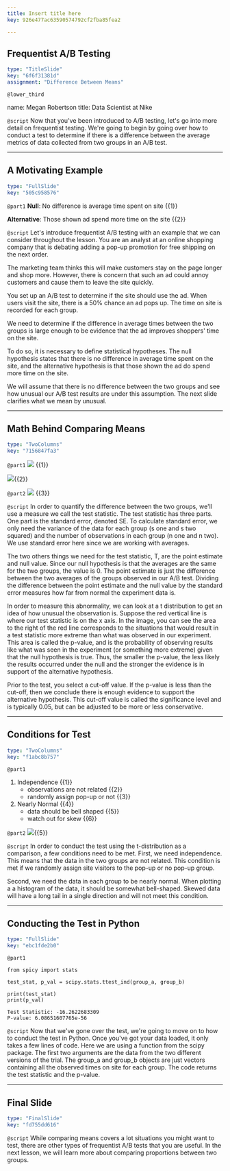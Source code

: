 ```yaml
---
title: Insert title here
key: 926e477ac63590574792cf2fba85fea2

---
```

## Frequentist A/B Testing

```yaml
type: "TitleSlide"
key: "6f6f31381d"
assignment: "Difference Between Means"
```

`@lower_third`

name: Megan Robertson
title: Data Scientist at Nike


`@script`
Now that you've been introduced to A/B testing, let's go into more detail on frequentist testing. We're going to begin by going over how to conduct a test to determine if there is a difference between the average metrics of data collected from two groups in an A/B test.


---
## A Motivating Example

```yaml
type: "FullSlide"
key: "505c958576"
```

`@part1`
**Null**: No difference is average time spent on site {{1}}    

**Alternative**: Those shown ad spend more time on the site {{2}}


`@script`
Let's introduce frequentist A/B testing with an example that we can consider throughout the lesson. You are an analyst at an online shopping company that is debating adding a pop-up promotion for free shipping on the next order.

The marketing team thinks this will make customers stay on the page longer and shop more. However, there is concern that such an ad could annoy customers and cause them to leave the site quickly. 

You set up an A/B test to determine if the site should use the ad. When users visit the site, there is a 50% chance an ad pops up. The time on site is recorded for each group. 

We need to determine if the difference in average times between the two groups is large enough to be evidence that the ad improves shoppers' time on the site. 

To do so, it is necessary to define statistical hypotheses. The null hypothesis states that there is no difference in average time spent on the site, and the alternative hypothesis is that those shown the ad do spend more time on the site. 

We will assume that there is no difference between the two groups and see how unusual our A/B test results are under this assumption. The next slide clarifies what we mean by unusual.


---
## Math Behind Comparing Means

```yaml
type: "TwoColumns"
key: "7156847fa3"
```

`@part1`
![](http://assets.datacamp.com/production/repositories/3877/datasets/52613184090b898631f88bc0f8965988445b4840/SE_formula.png) {{1}}


![](http://assets.datacamp.com/production/repositories/3877/datasets/7c4fa99d39e88477c625814365fe90dad8f20232/test_stat.png){{2}}


`@part2`
![](http://assets.datacamp.com/production/repositories/3877/datasets/8ca619f43561b6e57c005ab64e4b1fbf9b94cbf9/t_dist.png) {{3}}


`@script`
In order to quantify the difference between the two groups,   we'll use a measure we call the test statistic. The test statistic has three parts. One part is the standard error, denoted SE. To calculate standard error, we only need the variance of the data for each group (s one and s two squared) and the number of observations in each group (n one and n two). We use standard error here since we are working with averages. 

The two others things we need for the test statistic, T,  are the point estimate and null value. Since our null hypothesis is that the averages are the same for the two groups, the value is 0. The point estimate is just the difference between the two averages of the groups observed in our A/B test. Dividing the difference between the point estimate and the null value by the standard error measures how far from normal the experiment data is. 

In order to measure this abnormality, we can look at a t distribution to get an idea of how unusual the observation is. Suppose the red vertical line is where our test statistic is on the x axis. In the image, you can see the area to the right of the red line corresponds to the situations that would result in a test statistic more extreme than what was observed in our experiment. This area is called the p-value, and is the probability of observing results like what was seen in the experiment (or something more extreme) given that the null hypothesis is true. Thus, the smaller the p-value, the less likely the results occurred under the null and the stronger the evidence is in support of the alternative hypothesis.

Prior to the test, you select a cut-off value. If the p-value is less than the cut-off, then we conclude there is enough evidence to support the alternative hypothesis. This cut-off value is called the significance level and is typically 0.05, but can be adjusted to be more or less conservative.


---
## Conditions for Test

```yaml
type: "TwoColumns"
key: "f1abc8b757"
```

`@part1`
1. Independence {{1}}
   -  observations are not related {{2}}
   - randomly assign pop-up or not {{3}}
2. Nearly Normal {{4}}
   - data should be bell shaped {{5}}
   - watch out for skew {{6}}


`@part2`
![](http://assets.datacamp.com/production/repositories/3877/datasets/322c02c5d39407225ac7e3e3cac1b937ee71741c/hist.png){{5}}


`@script`
In order to conduct the test using the t-distribution as a comparison, a few conditions need to be met. First, we need independence. This means that the data in the two groups are not related. This condition is met if we randomly assign site visitors to the pop-up or no pop-up group.

Second, we need the data in each group to be nearly normal. When plotting a a histogram of the data, it should be somewhat bell-shaped. Skewed data will have a long tail in a single direction and will not meet this condition.


---
## Conducting the Test in Python

```yaml
type: "FullSlide"
key: "ebc1fde2b0"
```

`@part1`
```
from spicy import stats

test_stat, p_val = scipy.stats.ttest_ind(group_a, group_b)

print(test_stat)
print(p_val)
```


```
Test Statistic: -16.2622683309
P-value: 6.08651607765e-56
```


`@script`
Now that we've gone over the test, we're going to move on to how to conduct the test in Python. Once you've got your data loaded, it only takes a few lines of code. Here we are using a function from the scipy package. The first two arguments are the data from the two different versions of the trial. The group_a and group_b objects are just vectors containing all the observed times on site for each group. The code returns the test statistic and the p-value.


---
## Final Slide

```yaml
type: "FinalSlide"
key: "fd755dd616"
```

`@script`
While comparing means covers a lot situations you might want to test, there are other types of frequentist A/B tests that you are useful. In the next lesson, we will learn more about comparing proportions between two groups.

